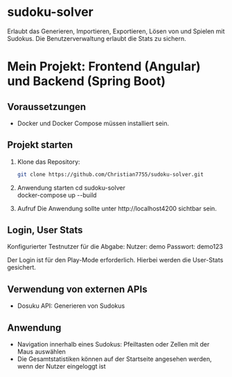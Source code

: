 # sudoku-solver
Erlaubt das Generieren, Importieren, Exportieren, Lösen von und Spielen mit Sudokus. Die Benutzerverwaltung erlaubt die Stats zu sichern. 


# Mein Projekt: Frontend (Angular) und Backend (Spring Boot)

## Voraussetzungen
- Docker und Docker Compose müssen installiert sein.

## Projekt starten

1. Klone das Repository:
   ```bash
   git clone https://github.com/Christian7755/sudoku-solver.git

2. Anwendung starten
   cd sudoku-solver  
   docker-compose up --build

3. Aufruf
   Die Anwendung sollte unter http://localhost4200 sichtbar sein.

## Login, User Stats
Konfigurierter Testnutzer für die Abgabe:
Nutzer: demo
Passwort: demo123

Der Login ist für den Play-Mode erforderlich.
Hierbei werden die User-Stats gesichert.


## Verwendung von externen APIs
- Dosuku API: Generieren von Sudokus

## Anwendung
- Navigation innerhalb eines Sudokus: Pfeiltasten oder Zellen mit der Maus auswählen
- Die Gesamtstatistiken können auf der Startseite angesehen werden, wenn der Nutzer eingeloggt ist